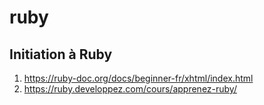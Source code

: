# ruby

## Initiation à Ruby

1. https://ruby-doc.org/docs/beginner-fr/xhtml/index.html
1. https://ruby.developpez.com/cours/apprenez-ruby/
